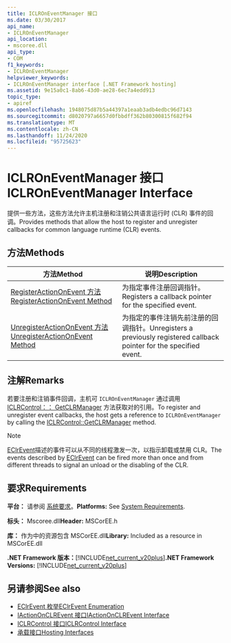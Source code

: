 ```yaml
---
title: ICLROnEventManager 接口
ms.date: 03/30/2017
api_name:
- ICLROnEventManager
api_location:
- mscoree.dll
api_type:
- COM
f1_keywords:
- ICLROnEventManager
helpviewer_keywords:
- ICLROnEventManager interface [.NET Framework hosting]
ms.assetid: 9e15a0c1-8ab6-43d0-ae28-6ec7a4edd913
topic_type:
- apiref
ms.openlocfilehash: 1948075d87b5a44397a1eaab3adb4edbc96d7143
ms.sourcegitcommit: d8020797a6657d0fbbdff362b80300815f682f94
ms.translationtype: MT
ms.contentlocale: zh-CN
ms.lasthandoff: 11/24/2020
ms.locfileid: "95725623"
---
```

# <a name="iclroneventmanager-interface"></a><span data-ttu-id="9fcaf-102">ICLROnEventManager 接口</span><span class="sxs-lookup"><span data-stu-id="9fcaf-102">ICLROnEventManager Interface</span></span>

<span data-ttu-id="9fcaf-103">提供一些方法，这些方法允许主机注册和注销公共语言运行时 (CLR) 事件的回调。</span><span class="sxs-lookup"><span data-stu-id="9fcaf-103">Provides methods that allow the host to register and unregister callbacks for common language runtime (CLR) events.</span></span>  
  
## <a name="methods"></a><span data-ttu-id="9fcaf-104">方法</span><span class="sxs-lookup"><span data-stu-id="9fcaf-104">Methods</span></span>  
  
|<span data-ttu-id="9fcaf-105">方法</span><span class="sxs-lookup"><span data-stu-id="9fcaf-105">Method</span></span>|<span data-ttu-id="9fcaf-106">说明</span><span class="sxs-lookup"><span data-stu-id="9fcaf-106">Description</span></span>|  
|------------|-----------------|  
|[<span data-ttu-id="9fcaf-107">RegisterActionOnEvent 方法</span><span class="sxs-lookup"><span data-stu-id="9fcaf-107">RegisterActionOnEvent Method</span></span>](iclroneventmanager-registeractiononevent-method.md)|<span data-ttu-id="9fcaf-108">为指定事件注册回调指针。</span><span class="sxs-lookup"><span data-stu-id="9fcaf-108">Registers a callback pointer for the specified event.</span></span>|  
|[<span data-ttu-id="9fcaf-109">UnregisterActionOnEvent 方法</span><span class="sxs-lookup"><span data-stu-id="9fcaf-109">UnregisterActionOnEvent Method</span></span>](iclroneventmanager-unregisteractiononevent-method.md)|<span data-ttu-id="9fcaf-110">为指定的事件注销先前注册的回调指针。</span><span class="sxs-lookup"><span data-stu-id="9fcaf-110">Unregisters a previously registered callback pointer for the specified event.</span></span>|  
  
## <a name="remarks"></a><span data-ttu-id="9fcaf-111">注解</span><span class="sxs-lookup"><span data-stu-id="9fcaf-111">Remarks</span></span>  

 <span data-ttu-id="9fcaf-112">若要注册和注销事件回调，主机可 `ICLROnEventManager` 通过调用 [ICLRControl：： GetCLRManager](iclrcontrol-getclrmanager-method.md) 方法获取对的引用。</span><span class="sxs-lookup"><span data-stu-id="9fcaf-112">To register and unregister event callbacks, the host gets a reference to `ICLROnEventManager` by calling the [ICLRControl::GetCLRManager](iclrcontrol-getclrmanager-method.md) method.</span></span>  
  
> [!NOTE]
> <span data-ttu-id="9fcaf-113">[EClrEvent](eclrevent-enumeration.md)描述的事件可以从不同的线程激发一次，以指示卸载或禁用 CLR。</span><span class="sxs-lookup"><span data-stu-id="9fcaf-113">The events described by [EClrEvent](eclrevent-enumeration.md) can be fired more than once and from different threads to signal an unload or the disabling of the CLR.</span></span>  
  
## <a name="requirements"></a><span data-ttu-id="9fcaf-114">要求</span><span class="sxs-lookup"><span data-stu-id="9fcaf-114">Requirements</span></span>  

 <span data-ttu-id="9fcaf-115">**平台：** 请参阅 [系统要求](../../get-started/system-requirements.md)。</span><span class="sxs-lookup"><span data-stu-id="9fcaf-115">**Platforms:** See [System Requirements](../../get-started/system-requirements.md).</span></span>  
  
 <span data-ttu-id="9fcaf-116">**标头：** Mscoree.dll</span><span class="sxs-lookup"><span data-stu-id="9fcaf-116">**Header:** MSCorEE.h</span></span>  
  
 <span data-ttu-id="9fcaf-117">**库：** 作为中的资源包含 MSCorEE.dll</span><span class="sxs-lookup"><span data-stu-id="9fcaf-117">**Library:** Included as a resource in MSCorEE.dll</span></span>  
  
 <span data-ttu-id="9fcaf-118">**.NET Framework 版本：**[!INCLUDE[net_current_v20plus](../../../../includes/net-current-v20plus-md.md)]</span><span class="sxs-lookup"><span data-stu-id="9fcaf-118">**.NET Framework Versions:** [!INCLUDE[net_current_v20plus](../../../../includes/net-current-v20plus-md.md)]</span></span>  
  
## <a name="see-also"></a><span data-ttu-id="9fcaf-119">另请参阅</span><span class="sxs-lookup"><span data-stu-id="9fcaf-119">See also</span></span>

- [<span data-ttu-id="9fcaf-120">EClrEvent 枚举</span><span class="sxs-lookup"><span data-stu-id="9fcaf-120">EClrEvent Enumeration</span></span>](eclrevent-enumeration.md)
- [<span data-ttu-id="9fcaf-121">IActionOnCLREvent 接口</span><span class="sxs-lookup"><span data-stu-id="9fcaf-121">IActionOnCLREvent Interface</span></span>](iactiononclrevent-interface.md)
- [<span data-ttu-id="9fcaf-122">ICLRControl 接口</span><span class="sxs-lookup"><span data-stu-id="9fcaf-122">ICLRControl Interface</span></span>](iclrcontrol-interface.md)
- [<span data-ttu-id="9fcaf-123">承载接口</span><span class="sxs-lookup"><span data-stu-id="9fcaf-123">Hosting Interfaces</span></span>](hosting-interfaces.md)
